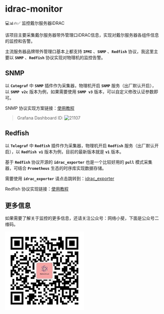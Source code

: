 # idrac-monitor
💻📊🔥✅
监控戴尔服务器iDRAC

该项目主要采集戴尔服务器带外管理口iDRAC信息，实现对戴尔服务器各组件信息的监控和告警。

主流服务器品牌带外管理口基本上都支持 **`IPMI`** 、**`SNMP`** 、**`Redfish`** 协议，我这里主要以 **`SNMP`** 、**`Redfish`** 协议实现对物理机的监控告警。

## SNMP

以 **`Categraf`** 中 **`SNMP`** 插件作为采集器，物理机开启 **`SNMP`** 服务（出厂默认开启），以 **`SNMP v2c`** 版本为例，如果需要使用 **`SNMP v3`** 版本，可以自定义修改认证参数即可。

SNMP 协议实现方案链接：[使用教程](snmp/README.md)

> Grafana Dashboard ID:  ![**`21107`**](https://grafana.com/grafana/dashboards/21107)

## Redfish

以 **`Telegraf`** 中 **`Redfish`** 插件作为采集器，物理机开启 **`Redfish`** 服务（出厂默认开启），以 **`Redfish v1`** 版本为例，目前的最新版本就是 **`v1`** 版本。

基于 **`Redfish`** 协议开源的 **`idrac_exporter`** 也是一个比较好用的 **`pull`** 模式采集器，可结合 **`Prometheus`** 生态的时序库实现数据存储。

需要使用 **`idrac_exporter`** 请点击跳转到：[idrac_exporter](https://github.com/mrlhansen/idrac_exporter)

Redfish 协议实现链接：[使用教程](redfish/README.md)

## 更多信息

如果需要了解关于监控的更多信息，还请关注公众号：网络小斐，下面是公众号二维码。

![alt text](snmp/img/qrcode.jpg)